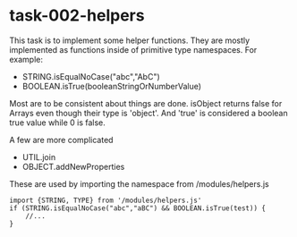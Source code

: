 # task-002-helpers

This task is to implement some helper functions. They are mostly
implemented as functions inside of primitive type namespaces.
For example:

- STRING.isEqualNoCase("abc","AbC")
- BOOLEAN.isTrue(booleanStringOrNumberValue)

Most are to be consistent about things are done. isObject returns false for Arrays even though their type is 'object'. And 'true' is considered a boolean true value while 0 is false.

A few are more complicated

- UTIL.join
- OBJECT.addNewProperties

These are used by importing the namespace from /modules/helpers.js

```text
import {STRING, TYPE} from '/modules/helpers.js'
if (STRING.isEqualNoCase("abc","aBC") && BOOLEAN.isTrue(test)) {
    //...
}
```
